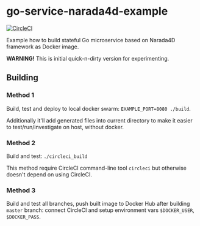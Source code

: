 # go-service-narada4d-example
[![CircleCI](https://circleci.com/gh/powerman/go-service-narada4d-example.svg?style=svg)](https://circleci.com/gh/powerman/go-service-narada4d-example)

Example how to build stateful Go microservice based on Narada4D framework
as Docker image.

**WARNING!** This is initial quick-n-dirty version for experimenting.


## Building

### Method 1

Build, test and deploy to local docker swarm: `EXAMPLE_PORT=8080 ./build`.

Additionally it'll add generated files into current directory to make it
easier to test/run/investigate on host, without docker.

### Method 2

Build and test: `./circleci_build`

This method require CircleCI command-line tool `circleci` but otherwise
doesn't depend on using CircleCI.

### Method 3

Build and test all branches, push built image to Docker Hub after building
`master` branch: connect CircleCI and setup environment vars
`$DOCKER_USER`, `$DOCKER_PASS`.
